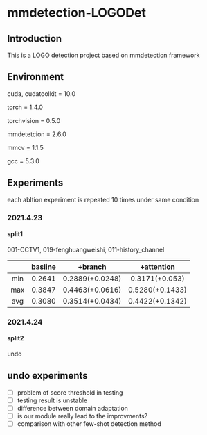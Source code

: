 # mmdetection-LOGODet
## Introduction
This is a LOGO detection project based on mmdetection framework

## Environment
cuda, cudatoolkit = 10.0

torch = 1.4.0

torchvision = 0.5.0

mmdetetcion = 2.6.0

mmcv = 1.1.5

gcc = 5.3.0


## Experiments

each abltion experiment is repeated 10 times under same condition

### 2021.4.23

#### split1

001-CCTV1, 019-fenghuangweishi, 011-history_channel

| | basline | +branch | +attention |
|:---:|:---:|:---:|:---:|
| min | 0.2641 | 0.2889(+0.0248) | 0.3171(+0.053) |
| max | 0.3847 | 0.4463(+0.0616) | 0.5280(+0.1433) |
| avg | 0.3080 | 0.3514(+0.0434) | 0.4422(+0.1342) |

### 2021.4.24

#### split2

undo

## undo experiments

- [ ] problem of score threshold in testing
- [ ] testing result is unstable
- [ ] difference between domain adaptation
- [ ] is our module really lead to the improvments?
- [ ] comparison with other few-shot detection method 

